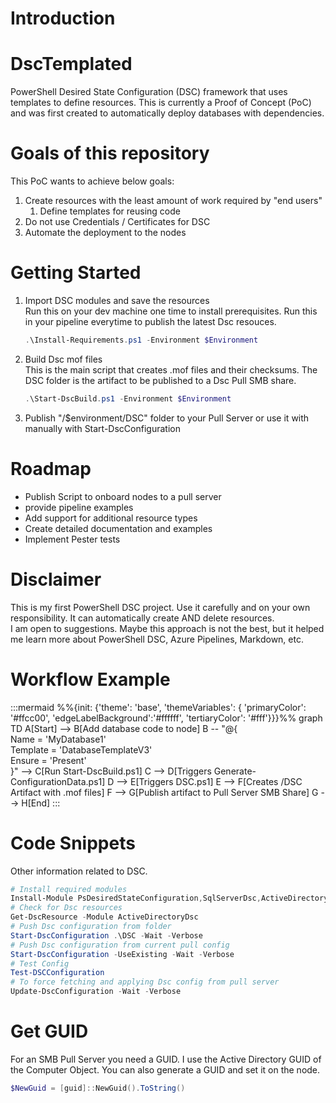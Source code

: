 # Introduction 
# DscTemplated
PowerShell Desired State Configuration (DSC) framework that uses templates to define resources. This is currently a Proof of Concept (PoC) and was first created to automatically deploy databases with dependencies.

# Goals of this repository
This PoC wants to achieve below goals:
1. Create resources with the least amount of work required by "end users"
    1. Define templates for reusing code
2. Do not use Credentials / Certificates for DSC
3. Automate the deployment to the nodes

# Getting Started
1.  Import DSC modules and save the resources \
    Run this on your dev machine one time to install prerequisites. Run this in your pipeline everytime to publish the latest Dsc resouces.
    ```powershell
    .\Install-Requirements.ps1 -Environment $Environment
    ```
2. Build Dsc mof files \
    This is the main script that creates .mof files and their checksums. The DSC folder is the artifact to be published to a Dsc Pull SMB share.
    ```powershell
    .\Start-DscBuild.ps1 -Environment $Environment
    ```
3. Publish "/$environment/DSC" folder to your Pull Server or use it with manually with Start-DscConfiguration

# Roadmap
- Publish Script to onboard nodes to a pull server
- provide pipeline examples
- Add support for additional resource types
- Create detailed documentation and examples
- Implement Pester tests

# Disclaimer
This is my first PowerShell DSC project. Use it carefully and on your own responsibility. It can automatically create AND delete resources. \
I am open to suggestions. Maybe this approach is not the best, but it helped me learn more about PowerShell DSC, Azure Pipelines, Markdown, etc.

# Workflow Example
:::mermaid
%%{init: {'theme': 'base', 'themeVariables': { 'primaryColor': '#ffcc00', 'edgeLabelBackground':'#ffffff', 'tertiaryColor': '#fff'}}}%%
graph TD
    A[Start] --> B[Add database code to node]
    B -- "@{<br> Name = 'MyDatabase1'<br> Template = 'DatabaseTemplateV3'<br> Ensure = 'Present'<br>}" --> C[Run Start-DscBuild.ps1]
    C --> D[Triggers Generate-ConfigurationData.ps1]
    D --> E[Triggers DSC.ps1]
    E --> F[Creates /DSC Artifact with .mof files]
    F --> G[Publish artifact to Pull Server SMB Share]
    G --> H[End]
:::

# Code Snippets
Other information related to DSC.

```Powershell
# Install required modules
Install-Module PsDesiredStateConfiguration,SqlServerDsc,ActiveDirectoryDsc,DnsServerDsc -Repository PSGallery
# Check for Dsc resources
Get-DscResource -Module ActiveDirectoryDsc
# Push Dsc configuration from folder
Start-DscConfiguration .\DSC -Wait -Verbose
# Push Dsc configuration from current pull config
Start-DscConfiguration -UseExisting -Wait -Verbose
# Test Config
Test-DSCConfiguration
# To force fetching and applying Dsc config from pull server
Update-DscConfiguration -Wait -Verbose
```
# Get GUID
For an SMB Pull Server you need a GUID. I use the Active Directory GUID of the Computer Object. You can also generate a GUID and set it on the node.

```Powershell
$NewGuid = [guid]::NewGuid().ToString()
```